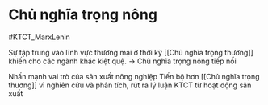 # Chủ nghĩa trọng nông
#KTCT_MarxLenin 

Sự tập trung vào lĩnh vực thương mại ở thời kỳ [[Chủ nghĩa trọng thương]] khiến cho các ngành khác kiệt quệ. -> Chủ nghĩa trọng nông tiếp nối

Nhấn mạnh vai trò của sản xuất nông nghiệp
Tiến bộ hơn [[Chủ nghĩa trọng thương]] vì nghiên cứu và phân tích, rút ra lý luận KTCT từ hoạt động sản xuất